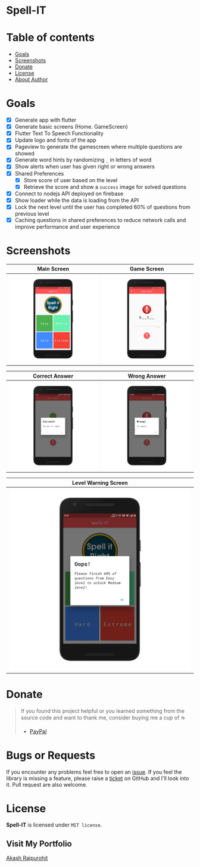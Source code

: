 # Spell-IT

# Table of contents
  * [Goals](#goals)
  * [Screenshots](#screenshots)
  * [Donate](#donate)
  * [License](#license)
  * [About Author](#visit-my-portfolio)

# Goals
* [x] Generate app with flutter
* [x] Generate basic screens (Home. GameScreen)
* [x] Flutter Text To Speech Functionality
* [x] Update logo and fonts of the app
* [x] Pageview to generate the gamescreen where multiple questions are showed
* [x] Generate word hints by randomizing `_` in letters of word
* [x] Show alerts when user has given right or wrong answers
* [x] Shared Preferences
  * [x] Store score of user based on the level
  * [x] Retrieve the score and show a `success` image for solved questions
* [x] Connect to nodejs API deployed on firebase
* [x] Show loader while the data is loading from the API
* [x] Lock the next level until the user has completed 60% of questions from previous level
* [x] Caching questions in shared preferences to reduce network calls and improve performance and user experience

# Screenshots
Main Screen                |  Game Screen
:-------------------------:|:-------------------------:
![Main Screen](./mockups/main.png)  |  ![Game Screen](./mockups/game_screen.png)

   Correct Answer                             |   Wrong Answer                            
:--------------------------------------------:|:------------------------------------------:
![Main Screen](./mockups/correct_answer.png)  | ![Game Screen](./mockups/wrong_answer.png)

Level Warning Screen                         |
:-------------------------------------------:|
![Level Warning](./mockups/level_warning.png)|

# Donate
> If you found this project helpful or you learned something from the source code and want to thank me, consider buying me a cup of :coffee:
>
> - [PayPal](https://www.paypal.me/RajpurohitAkash/)

# Bugs or Requests

If you encounter any problems feel free to open an [issue](https://github.com/AkashRajpurohit/Spell-IT/issues/new?template=bug_report.md). If you feel the library is missing a feature, please raise a [ticket](https://github.com/AkashRajpurohit/Spell-IT/issues/new?template=feature_request.md) on GitHub and I'll look into it. Pull request are also welcome.

# License

**Spell-IT** is licensed under `MIT license`.

## Visit My Portfolio
[Akash Rajpurohit](https://akashrajpurohit.cf)
